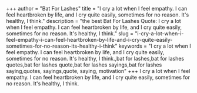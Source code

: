 +++
author = "Bat For Lashes"
title = "I cry a lot when I feel empathy. I can feel heartbroken by life, and I cry quite easily, sometimes for no reason. It's healthy, I think."
description = "the best Bat For Lashes Quote: I cry a lot when I feel empathy. I can feel heartbroken by life, and I cry quite easily, sometimes for no reason. It's healthy, I think."
slug = "i-cry-a-lot-when-i-feel-empathy-i-can-feel-heartbroken-by-life-and-i-cry-quite-easily-sometimes-for-no-reason-its-healthy-i-think"
keywords = "I cry a lot when I feel empathy. I can feel heartbroken by life, and I cry quite easily, sometimes for no reason. It's healthy, I think.,bat for lashes,bat for lashes quotes,bat for lashes quote,bat for lashes sayings,bat for lashes saying,quotes, sayings,quote, saying, motivation"
+++
I cry a lot when I feel empathy. I can feel heartbroken by life, and I cry quite easily, sometimes for no reason. It's healthy, I think.
